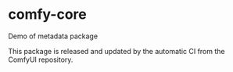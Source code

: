 # comfy-core

Demo of metadata package

This package is released and updated by the automatic CI from the ComfyUI repository.
